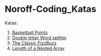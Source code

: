# Noroff-Coding_Katas

Katas:

1. [Basketball Points](/src/Basketball%20Points)
2. [Double letter Word splitter](/src/Double%20letter%20Word%20splitter)
3. [The Classic FizzBuzz](/src/Classic%20FizzBuzz)
4. [Length of a Nested Array](/src/Length%20of%20a%20Nested%20Array)
